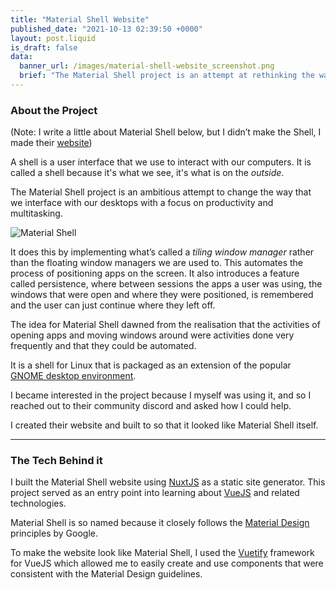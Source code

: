 ```yaml
---
title: "Material Shell Website"
published_date: "2021-10-13 02:39:50 +0000"
layout: post.liquid
is_draft: false
data:
  banner_url: /images/material-shell-website_screenshot.png
  brief: "The Material Shell project is an attempt at rethinking the way we interface with our desktops. I designed and built their website - and made it look like Material Shell itself."
---
```

### About the Project
(Note: I write a little about Material Shell below, but I didn’t make the Shell, I made their [website](https://material-shell.com))

A shell is a user interface that we use to interact with our computers. It is called a shell because it's what we see, it's what is on the *outside*.

The Material Shell project is an ambitious attempt to change the way that we interface with our desktops with a focus on productivity and multitasking.

![Material Shell](/images/material-shell)

It does this by implementing what’s called a *tiling window manager* rather than the floating window managers we are used to. This automates the process of positioning apps on the screen. It also introduces a feature called persistence, where between sessions the apps a user was using, the windows that were open and where they were positioned, is remembered and the user can just continue where they left off.

The idea for Material Shell dawned from the realisation that the activities of opening apps and moving windows around were activities done very frequently and that they could be automated.

It is a shell for Linux that is packaged as an extension of the popular [GNOME desktop environment](https://forty.gnome.org/). 

I became interested in the project because I myself was using it, and so I reached out to their community discord and asked how I could help.

I created their website and built to so that it looked like Material Shell itself.

---
### The Tech Behind it
I built the Material Shell website using [NuxtJS](https://nuxtjs.org/) as a static site generator. This project served as an entry point into learning about [VueJS]() and related technologies. 

Material Shell is so named because it closely follows the [Material Design](https://material.io/design) principles by Google.

To make the website look like Material Shell, I used the [Vuetify](https://vuetifyjs.com/en/) framework for VueJS which allowed me to easily create and use components that were consistent with the Material Design guidelines.